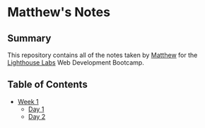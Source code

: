# Matthew's Notes

## Summary
This repository contains all of the notes taken by [Matthew](https://github.com/Thommati) for the [Lighthouse Labs](https://www.lighthouselabs.ca/) Web Development Bootcamp.

## Table of Contents
* [Week 1](/Week_1)
  * [Day 1](/Week_1/Day_1)
  * [Day 2](/Week_1/Day_2)